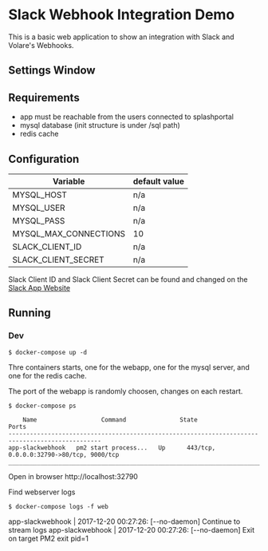# Slack Webhook Integration Demo

This is a basic web application to show an integration with Slack and Volare's Webhooks.

## Settings Window

## Requirements

 - app must be reachable from the users connected to splashportal
 - mysql database (init structure is under /sql path)
 - redis cache

## Configuration

| Variable      | default value | 
| ------------- | ------------- 
| MYSQL_HOST    | n/a
| MYSQL_USER    | n/a
| MYSQL_PASS    | n/a
| MYSQL_MAX_CONNECTIONS | 10
| SLACK_CLIENT_ID | n/a
| SLACK_CLIENT_SECRET | n/a

Slack Client ID and Slack Client Secret can be found and changed on the [Slack App Website](https://api.slack.com/apps)

## Running

### Dev

    $ docker-compose up -d

Thre containers starts, one for the webapp, one for the mysql server, and one for the redis cache. 

The port of the webapp is randomly choosen, changes on each restart.

    $ docker-compose ps

        Name                  Command               State                    Ports
    ------------------------------------------------------------------------------------------------
    app-slackwebhook   pm2 start process...   Up      443/tcp, 0.0.0.0:32790->80/tcp, 9000/tcp
    ________________________________________________________________________________

Open in browser http://localhost:32790

Find webserver logs

    $ docker-compose logs -f web
  app-slackwebhook | 2017-12-20 00:27:26: [--no-daemon] Continue to stream logs
  app-slackwebhook | 2017-12-20 00:27:26: [--no-daemon] Exit on target PM2 exit pid=1

